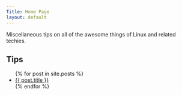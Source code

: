 ```yaml
---
Title: Home Page
layout: default
---
```


Miscellaneous tips on all of the awesome things of Linux and related techies.

## Tips

<ul>
  {% for post in site.posts %}
    <li>
      <a href="{{ post.url | relative_url }}">{{ post.title }}</a>
    </li>
  {% endfor %}
</ul>
